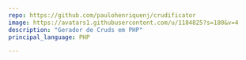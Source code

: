 ```yaml
---
repo: https://github.com/paulohenriquenj/crudificator
image: https://avatars1.githubusercontent.com/u/1184825?s=180&v=4
description: "Gerador de Cruds em PHP"
principal_language: PHP

---
```


